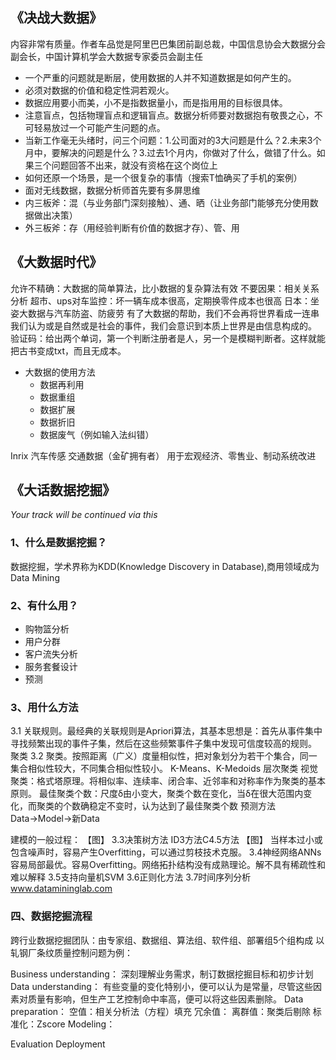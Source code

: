 ## 《决战大数据》
内容非常有质量。作者车品觉是阿里巴巴集团前副总裁，中国信息协会大数据分会副会长，中国计算机学会大数据专家委员会副主任


- 一个严重的问题就是断层，使用数据的人并不知道数据是如何产生的。
- 必须对数据的价值和稳定性洞若观火。
- 数据应用要小而美，小不是指数据量小，而是指用用的目标很具体。
- 注意盲点，包括物理盲点和逻辑盲点。数据分析师要对数据抱有敬畏之心，不可轻易放过一个可能产生问题的点。
- 当新工作毫无头绪时，问三个问题：1.公司面对的3大问题是什么？2.未来3个月中，要解决的问题是什么？3.过去1个月内，你做对了什么，做错了什么。如果三个问题回答不出来，就没有资格在这个岗位上
- 如何还原一个场景，是一个很复杂的事情（搜索T恤确买了手机的案例）
- 面对无线数据，数据分析师首先要有多屏思维
- 内三板斧：混（与业务部门深刻接触）、通、晒（让业务部门能够充分使用数据做出决策）
- 外三板斧：存（用经验判断有价值的数据才存）、管、用


## 《大数据时代》
允许不精确：大数据的简单算法，比小数据的复杂算法有效
不要因果：相关关系分析
超市、ups对车监控：坏一辆车成本很高，定期换零件成本也很高
日本：坐姿大数据与汽车防盗、防疲劳
有了大数据的帮助，我们不会再将世界看成一连串我们认为或是自然或是社会的事件，我们会意识到本质上世界是由信息构成的。
验证码：给出两个单词，第一个判断注册者是人，另一个是模糊判断者。这样就能把古书变成txt，而且无成本。
- 大数据的使用方法
    - 数据再利用
    - 数据重组
    - 数据扩展
    - 数据折旧
    - 数据废气（例如输入法纠错）

Inrix 汽车传感 交通数据（金矿拥有者） 用于宏观经济、零售业、制动系统改进

## 《大话数据挖掘》
*Your track will be continued via this*

### 1、什么是数据挖掘？
数据挖掘，学术界称为KDD(Knowledge Discovery in Database),商用领域成为Data Mining
### 2、有什么用？
- 购物篮分析
- 用户分群
- 客户流失分析
- 服务套餐设计
- 预测
### 3、用什么方法
3.1 关联规则。最经典的关联规则是Apriori算法，其基本思想是：首先从事件集中寻找频繁出现的事件子集，然后在这些频繁事件子集中发现可信度较高的规则。
聚类
3.2 聚类。按照距离（广义）度量相似性，把对象划分为若干个集合，同一集合相似性较大，不同集合相似性较小。
K-Means、K-Medoids
层次聚类
视觉聚类：格式塔原理。将相似率、连续率、闭合率、近邻率和对称率作为聚类的基本原则。
最佳聚类个数：尺度δ由小变大，聚类个数在变化，当δ在很大范围内变化，而聚类的个数确稳定不变时，认为达到了最佳聚类个数
预测方法
Data→Model→新Data

建模的一般过程：
【图】
3.3决策树方法
ID3方法C4.5方法
【图】
当样本过小或包含噪声时，容易产生Overfitting，可以通过剪枝技术克服。
3.4神经网络ANNs
容易局部最优。容易Overfitting。网络拓扑结构没有成熟理论。解不具有稀疏性和难以解释
3.5支持向量机SVM
3.6正则化方法
3.7时间序列分析
www.datamininglab.com
### 四、数据挖掘流程
跨行业数据挖掘团队：由专家组、数据组、算法组、软件组、部署组5个组构成
以轧钢厂条纹质量控制问题为例：

Business understanding：
深刻理解业务需求，制订数据挖掘目标和初步计划
Data understanding：
有些变量的变化特别小，便可以认为是常量，尽管这些因素对质量有影响，但生产工艺控制命中率高，便可以将这些因素删除。
Data preparation：
空值：相关分析法（方程）填充
冗余值：
离群值：聚类后剔除
标准化：Zscore
Modeling：

Evaluation
Deployment
